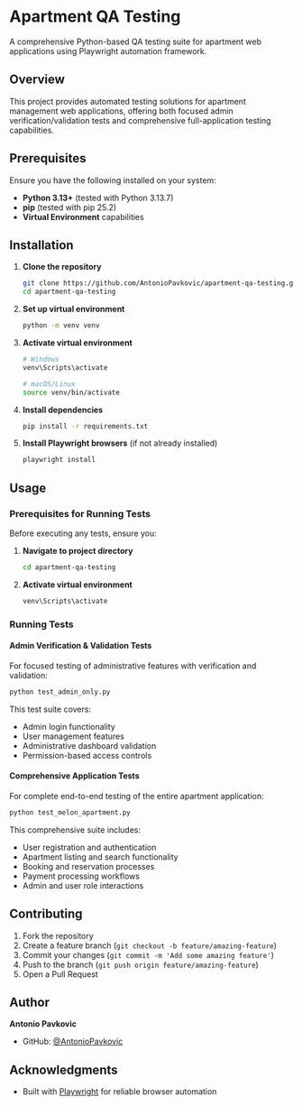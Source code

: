 # Apartment QA Testing

A comprehensive Python-based QA testing suite for apartment web applications using Playwright automation framework.

## Overview

This project provides automated testing solutions for apartment management web applications, offering both focused admin verification/validation tests and comprehensive full-application testing capabilities.


## Prerequisites

Ensure you have the following installed on your system:

- **Python 3.13+** (tested with Python 3.13.7)
- **pip** (tested with pip 25.2)
- **Virtual Environment** capabilities

## Installation

1. **Clone the repository**
   ```bash
   git clone https://github.com/AntonioPavkovic/apartment-qa-testing.git
   cd apartment-qa-testing
   ```

2. **Set up virtual environment**
   ```bash
   python -m venv venv
   ```

3. **Activate virtual environment**
   ```bash
   # Windows
   venv\Scripts\activate
   
   # macOS/Linux
   source venv/bin/activate
   ```

4. **Install dependencies**
   ```bash
   pip install -r requirements.txt
   ```

5. **Install Playwright browsers** (if not already installed)
   ```bash
   playwright install
   ```

## Usage

### Prerequisites for Running Tests

Before executing any tests, ensure you:

1. **Navigate to project directory**
   ```bash
   cd apartment-qa-testing
   ```

2. **Activate virtual environment**
   ```bash
   venv\Scripts\activate
   ```

### Running Tests

#### Admin Verification & Validation Tests

For focused testing of administrative features with verification and validation:

```bash
python test_admin_only.py
```

This test suite covers:
- Admin login functionality
- User management features  
- Administrative dashboard validation
- Permission-based access controls

#### Comprehensive Application Tests

For complete end-to-end testing of the entire apartment application:

```bash
python test_melon_apartment.py
```

This comprehensive suite includes:
- User registration and authentication
- Apartment listing and search functionality
- Booking and reservation processes
- Payment processing workflows
- Admin and user role interactions


## Contributing

1. Fork the repository
2. Create a feature branch (`git checkout -b feature/amazing-feature`)
3. Commit your changes (`git commit -m 'Add some amazing feature'`)
4. Push to the branch (`git push origin feature/amazing-feature`)
5. Open a Pull Request


## Author

**Antonio Pavkovic**
- GitHub: [@AntonioPavkovic](https://github.com/AntonioPavkovic)

## Acknowledgments

- Built with [Playwright](https://playwright.dev/) for reliable browser automation
